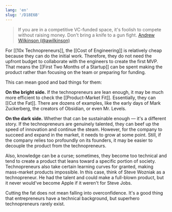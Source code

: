 ```yaml
---
lang: 'en'
slug: '/D18E6B'
---
```


> If you are in a competitive VC-funded space, it's foolish to compete without raising money. Don't bring a knife to a gun fight. [Andrew Wilkinson (@awilkinson)](https://twitter.com/awilkinson)

For [[10x Technopreneurs]], the [[Cost of Engineering]] is relatively cheap because they can do the initial work.
Therefore, they do not need the upfront budget to collaborate with the engineers to create the first MVP.
That means the [[First Two Months of a Startup]] can be spent making the product rather than focusing on the team or preparing for funding.

This can mean good and bad things for them:

**On the bright side.**
If the technopreneurs are lean enough, it may be much more efficient to check the [[Product-Market Fit]].
Essentially, they can [[Cut the Fat]].
There are dozens of examples, like the early days of Mark Zuckerberg, the creators of Obsidian, or even Mr. Levels.

**On the dark side.**
Whether that can be sustainable enough — it's a different story. If the technopreneurs are genuinely talented, they can beef up the speed of innovation and continue the steam.
However, for the company to succeed and expand in the market, it needs to grow at some point. Still, if the company relies too profoundly on its founders, it may be easier to decouple the product from the technopreneurs.

Also, knowledge can be a curse; sometimes, they become too technical and tend to create a product that leans toward a specific portion of society.
Technopreneurs also take certain learning curves for granted, making mass-market products impossible. In this case, think of Steve Wozniak as a technopreneur.
He had the talent and could make a full-blown product, but it never would've become Apple if it weren't for Steve Jobs.

Cutting the fat does not mean falling into overconfidence.
It's a good thing that entrepreneurs have a technical background,
but superhero technopreneurs rarely exist.
